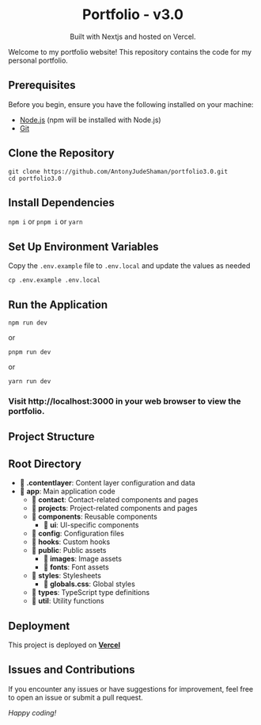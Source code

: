<h1 align="center">
  Portfolio - v3.0
</h1>
<p align="center">
  Built with Nextjs and hosted on Vercel.
</p>
Welcome to my portfolio website! This repository contains the code for my personal portfolio.

## Prerequisites

Before you begin, ensure you have the following installed on your machine:

- [Node.js](https://nodejs.org/) (npm will be installed with Node.js)
- [Git](https://git-scm.com/)

## Clone the Repository

```
git clone https://github.com/AntonyJudeShaman/portfolio3.0.git
cd portfolio3.0
```

## Install Dependencies

`npm i` or ```pnpm i``` or ```yarn```

## Set Up Environment Variables
Copy the `.env.example` file to `.env.local` and update the values as needed

```
cp .env.example .env.local
```

## Run the Application

```
npm run dev
```

or 

```
pnpm run dev
```

or 

```
yarn run dev
```


### **Visit http://localhost:3000 in your web browser to view the portfolio.**  


## Project Structure

## Root Directory

- 📁 **.contentlayer**: Content layer configuration and data
- 📁 **app**: Main application code
  - 📁 **contact**: Contact-related components and pages
  - 📁 **projects**: Project-related components and pages
  - 📁 **components**: Reusable components
    - 📁 **ui**: UI-specific components
  - 📁 **config**: Configuration files
  - 📁 **hooks**: Custom hooks
  - 📁 **public**: Public assets
    - 📁 **images**: Image assets
    - 📁 **fonts**: Font assets
  - 📁 **styles**: Stylesheets
    - 📄 **globals.css**: Global styles
  - 📁 **types**: TypeScript type definitions
  - 📁 **util**: Utility functions


## Deployment  
This project is deployed on <a href="https://vercel.com">**Vercel**</a>

## Issues and Contributions
If you encounter any issues or have suggestions for improvement, feel free to open an issue or submit a pull request.

_*Happy coding!*_
